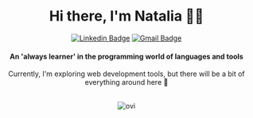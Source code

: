 <h1 align="center">Hi there, I'm Natalia 👋🏾</h1>

<div align="center">
  
[![Linkedin Badge](https://img.shields.io/badge/LinkedIn--000?style=social&logo=Linkedin&logoColor=0077B5&link=https://www.linkedin.com/in/natalialeo/)](https://www.linkedin.com/in/natalialeo/)
[![Gmail Badge](https://img.shields.io/badge/email--000?style=social&logo=Gmail&logoColor=red&link=mailto:natalia.jleonardo@gmail.com)](mailto:natalia.jleonardo@gmail.com)
</div>

<h4 align="center">An 'always learner' in the programming world of languages and tools</h4>

<div align="center">
Currently, I'm exploring web development tools, but there will be a bit of everything around here 🔭
</div>

<br/>

<p align="center">
  <img src="https://github-readme-stats.vercel.app/api/top-langs?username=nataliajl&show_icons=true&locale=en&layout=compact&theme=default" alt="ovi" />
</p>


<!--
**nataliajl/nataliajl** is a ✨ _special_ ✨ repository because its `README.md` (this file) appears on your GitHub profile.

Here are some ideas to get you started:

- 🔭 I’m currently working on ...
- 🌱 I’m currently learning ...
- 👯 I’m looking to collaborate on ...
- 🤔 I’m looking for help with ...
- 💬 Ask me about ...
- 📫 How to reach me: ...
- 😄 Pronouns: ...
- ⚡ Fun fact: ...
-->

